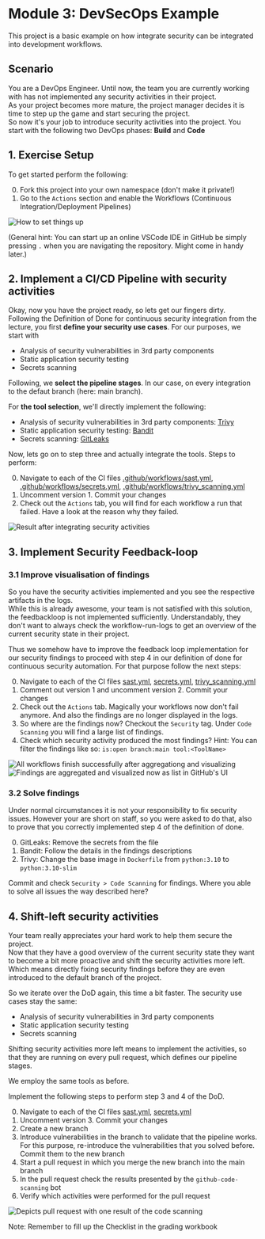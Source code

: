 # Module 3: DevSecOps Example
This project is a basic example on how integrate security can be integrated into development workflows.

## Scenario
You are a DevOps Engineer. Until now, the team you are currently working with has not implemented any security activities in their project.  
As your project becomes more mature, the project manager decides it is time to step up the game and start securing the project.   
So now it's your job to introduce security activities into the project. You start with the following two DevOps phases: **Build** and **Code**

## 1. Exercise Setup
To get started perform the following:

0. Fork this project into your own namespace (don't make it private!)
1. Go to the `Actions` section and enable the Workflows (Continuous Integration/Deployment Pipelines)

![How to set things up](figures/1.Set_things_up.png)

(General hint: You can start up an online VSCode IDE in GitHub be simply pressing `.` when you are navigating the repository. Might come in handy later.)

## 2. Implement a CI/CD Pipeline with security activities

Okay, now you have the project ready, so lets get our fingers dirty.  
Following the Definition of Done for continuous security integration from the lecture, you first **define your security use cases**. For our purposes, we start with
- Analysis of security vulnerabilities in 3rd party components
- Static application security testing
- Secrets scanning

Following, we **select the pipeline stages**. In our case, on every integration to the defaut branch (here: main branch).

For **the tool selection**, we'll directly implement the following:
- Analysis of security vulnerabilities in 3rd party components: [Trivy](https://github.com/aquasecurity/trivy)
- Static application security testing: [Bandit](https://github.com/PyCQA/bandit)
- Secrets scanning: [GitLeaks](https://github.com/zricethezav/gitleaks)


Now, lets go on to step three and actually integrate the tools. Steps to perform:  

0. Navigate to each of the CI files [.github/workflows/sast.yml](.github/workflows/sast.yml), [.github/workflows/secrets.yml](.github/workflows/secrets.yml), [.github/workflows/trivy_scanning.yml](.github/workflows/trivy_scanning.yml)
1. Uncomment version 1. Commit your changes
2. Check out the `Actions` tab, you will find for each workflow a run that failed. Have a look at the reason why they failed.

![Result after integrating security activities](figures/2.Integrate_security_activities.png)

## 3. Implement Security Feedback-loop

### 3.1 Improve visualisation of findings

So you have the security activities implemented and you see the respective artifacts in the logs.  
While this is already awesome, your team is not satisfied with this solution, the feedbackloop is not implemented sufficiently. Understandably, they don't want to always check the workflow-run-logs to get an overview of the current security state in their project.  

Thus we somehow have to improve the feedback loop implementation for our security findings to proceed with step 4 in our definition of done for continuous security automation. For that purpose follow the next steps:

0. Navigate to each of the CI files [sast.yml](.github/workflows/sast.yml), [secrets.yml](.github/workflows/secrets.yml), [trivy_scanning.yml](.github/workflows/trivy_scanning.yml)
1. Comment out version 1 and uncomment version 2. Commit your changes
2. Check out the `Actions` tab. Magically your workflows now don't fail anymore. And also the findings are no longer displayed in the logs.
3. So where are the findings now? Checkout the `Security` tag. Under `Code Scanning` you will find a large list of findings.
4. Check which security activity produced the most findings? Hint: You can filter the findings like so: `is:open branch:main tool:<ToolName>`

![All workflows finish successfully after aggregationg and visualizing](figures/3.Aggregation_and_visualization_1.png)
![Findings are aggregated and visualized now as list in GitHub's UI](figures/3.Aggregation_and_visualization_2.png)

### 3.2 Solve findings
Under normal circumstances it is not your responsibility to fix security issues. However your are short on staff, so you were asked to do that, also to prove that you correctly implemented step 4 of the definition of done.  

0. GitLeaks: Remove the secrets from the file
1. Bandit: Follow the details in the findings descriptions
2. Trivy: Change the base image in `Dockerfile` from `python:3.10` to `python:3.10-slim`

Commit and check `Security > Code Scanning` for findings. Where you able to solve all issues the way described here?

## 4. Shift-left security activities
Your team really appreciates your hard work to help them secure the project.  
Now that they have a good overview of the current security state they want to become a bit more proactive and shift the security activities more left. Which means directly fixing security findings before they are even introduced to the default branch of the project.  

So we iterate over the DoD again, this time a bit faster. The security use cases stay the same:
- Analysis of security vulnerabilities in 3rd party components
- Static application security testing
- Secrets scanning

Shifting security activities more left means to implement the activities, so that they are running on every pull request, which defines our pipeline stages.

We employ the same tools as before.

Implement the following steps to perform step 3 and 4 of the DoD.

0. Navigate to each of the CI files [sast.yml](.github/workflows/sast.yml), [secrets.yml](.github/workflows/secrets.yml)
1. Uncomment version 3. Commit your changes
2. Create a new branch
3. Introduce vulnerabilities in the branch to validate that the pipeline works. For this purpose, re-introduce the vulnerabilities that you solved before. Commit them to the new branch
5. Start a pull request in which you merge the new branch into the main branch
6. In the pull request check the results presented by the `github-code-scanning` bot
7. Verify which activities were performed for the pull request

![Depicts pull request with one result of the code scanning](figures/5.Can_we_be_a_bit_more_proactive_2.png)

Note: Remember to fill up the Checklist in the grading workbook
